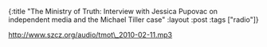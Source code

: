 {:title "The Ministry of Truth: Interview with Jessica Pupovac on independent media and the Michael Tiller case"
:layout :post
:tags  ["radio"]}

<http://www.szcz.org/audio/tmot\_2010-02-11.mp3>

